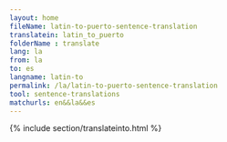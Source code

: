 ```yaml
---
layout: home
fileName: latin-to-puerto-sentence-translation
translatein: latin_to_puerto
folderName : translate
lang: la
from: la
to: es
langname: latin-to
permalink: /la/latin-to-puerto-sentence-translation
tool: sentence-translations
matchurls: en&&la&&es
---
```

{% include section/translateinto.html %}
